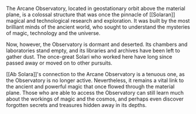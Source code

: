 The Arcane Observatory, located in geostationary orbit above the material plane, is a colossal structure that was once the pinnacle of [[Solaran]] magical and technological research and exploration. It was built by the most brilliant minds of the ancient world, who sought to understand the mysteries of magic, technology and the universe.

Now, however, the Observatory is dormant and deserted. Its chambers and laboratories stand empty, and its libraries and archives have been left to gather dust. The once-great Solari who worked here have long since passed away or moved on to other pursuits.

[[Ab Solara]]'s connection to the Arcane Observatory is a tenuous one, as the Observatory is no longer active. Nevertheless, it remains a vital link to the ancient and powerful magic that once flowed through the material plane. Those who are able to access the Observatory can still learn much about the workings of magic and the cosmos, and perhaps even discover forgotten secrets and treasures hidden away in its depths.